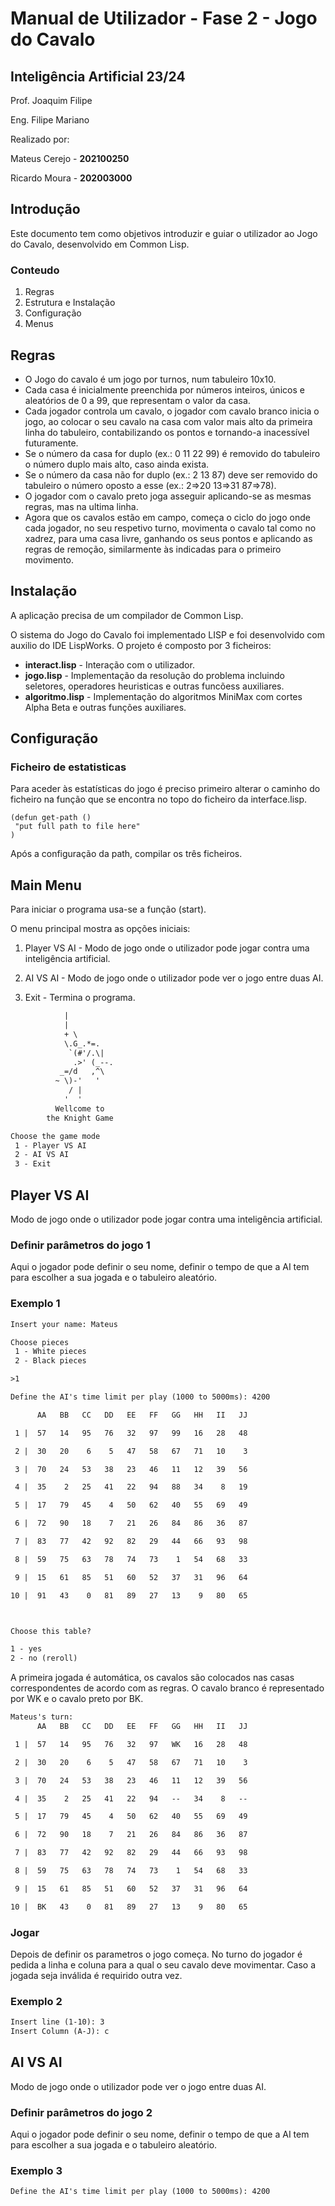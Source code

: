 ﻿# Manual de Utilizador - Fase 2 - Jogo do Cavalo

## Inteligência Artificial 23/24

Prof. Joaquim Filipe

Eng. Filipe Mariano

Realizado por:

Mateus Cerejo - **202100250**

Ricardo Moura - **202003000**

## Introdução

Este documento tem como objetivos introduzir e guiar o utilizador ao Jogo do Cavalo, desenvolvido em Common Lisp.

### Conteudo

1. Regras
2. Estrutura e Instalação
3. Configuração
4. Menus

## Regras

- O Jogo do cavalo é um jogo por turnos, num tabuleiro 10x10.
- Cada casa é inicialmente preenchida por números inteiros, únicos e aleatórios de 0 a 99, que representam o valor da casa.
- Cada jogador controla um cavalo, o jogador com cavalo branco inicia o jogo, ao colocar o seu cavalo na casa com valor mais alto da primeira linha do tabuleiro, contabilizando os pontos e tornando-a inacessível futuramente.
- Se o número da casa for duplo (ex.: 0 11 22 99) é removido do tabuleiro o número duplo mais alto, caso ainda exista.
- Se o número da casa não for duplo (ex.: 2 13 87) deve ser removido do tabuleiro o número oposto a esse (ex.: 2=>20 13=>31 87=>78).
- O jogador com o cavalo preto joga asseguir aplicando-se as mesmas regras, mas na ultima linha.
- Agora que os cavalos estão em campo, começa o ciclo do jogo onde cada jogador, no seu respetivo turno, movimenta o cavalo tal como no xadrez, para uma casa livre, ganhando os seus pontos e aplicando as regras de remoção, similarmente às indicadas para o primeiro movimento.

## Instalação

A aplicação precisa de um compilador de Common Lisp.

O sistema do Jogo do Cavalo foi implementado LISP e foi desenvolvido com auxilio do IDE LispWorks. O projeto é composto por 3 ficheiros:

- **interact.lisp** - Interação com o utilizador.
- **jogo.lisp** - Implementação da resolução do problema incluindo seletores, operadores heuristicas e outras funcõess auxiliares.
- **algoritmo.lisp** - Implementação do algoritmos MiniMax com cortes Alpha Beta e outras funções auxiliares.

## Configuração

### Ficheiro de estatisticas

Para aceder às estatísticas do jogo é preciso primeiro alterar o caminho do ficheiro na função que se encontra no topo do ficheiro da interface.lisp.

```Lisp
(defun get-path ()
 "put full path to file here"
)
```

Após a configuração da path, compilar os três ficheiros.

## Main Menu

Para iniciar o programa usa-se a função (start).

O menu principal mostra as opções iniciais:

1. Player VS AI - Modo de jogo onde o utilizador pode jogar contra uma inteligência artificial.

2. AI VS AI - Modo de jogo onde o utilizador pode ver o jogo entre duas AI.

3. Exit - Termina o programa.

```txt
            |
            |
            + \
            \.G_.*=.
             `(#'/.\|
              .>' (_--.
           _=/d   ,^\
          ~ \)-'   '
             / |   
            '  '        
          Wellcome to
        the Knight Game

Choose the game mode
 1 - Player VS AI 
 2 - AI VS AI 
 3 - Exit 

```

## Player VS AI

Modo de jogo onde o utilizador pode jogar contra uma inteligência artificial.

### Definir parâmetros do jogo 1

Aqui o jogador pode definir o seu nome, definir o tempo de que a AI tem para escolher a sua jogada e o tabuleiro aleatório.

### Exemplo 1

```txt
Insert your name: Mateus

Choose pieces
 1 - White pieces
 2 - Black pieces

>1

Define the AI's time limit per play (1000 to 5000ms): 4200

      AA   BB   CC   DD   EE   FF   GG   HH   II   JJ

 1 |  57   14   95   76   32   97   99   16   28   48 

 2 |  30   20    6    5   47   58   67   71   10    3 

 3 |  70   24   53   38   23   46   11   12   39   56 

 4 |  35    2   25   41   22   94   88   34    8   19 

 5 |  17   79   45    4   50   62   40   55   69   49 

 6 |  72   90   18    7   21   26   84   86   36   87 

 7 |  83   77   42   92   82   29   44   66   93   98 

 8 |  59   75   63   78   74   73    1   54   68   33 

 9 |  15   61   85   51   60   52   37   31   96   64 

10 |  91   43    0   81   89   27   13    9   80   65 



Choose this table?

1 - yes 
2 - no (reroll) 
```

A primeira jogada é automática, os cavalos são colocados nas casas correspondentes de acordo com as regras. O cavalo branco é representado por WK e o cavalo preto por BK.

```txt
Mateus's turn:
      AA   BB   CC   DD   EE   FF   GG   HH   II   JJ

 1 |  57   14   95   76   32   97   WK   16   28   48 

 2 |  30   20    6    5   47   58   67   71   10    3 

 3 |  70   24   53   38   23   46   11   12   39   56 

 4 |  35    2   25   41   22   94   --   34    8   -- 

 5 |  17   79   45    4   50   62   40   55   69   49 

 6 |  72   90   18    7   21   26   84   86   36   87 

 7 |  83   77   42   92   82   29   44   66   93   98 

 8 |  59   75   63   78   74   73    1   54   68   33 

 9 |  15   61   85   51   60   52   37   31   96   64 

10 |  BK   43    0   81   89   27   13    9   80   65 
```

### Jogar

Depois de definir os parametros o jogo começa. No turno do jogador é pedida a linha e coluna para a qual o seu cavalo deve movimentar. Caso a jogada seja inválida é requirido outra vez.

### Exemplo 2

```txt
Insert line (1-10): 3
Insert Column (A-J): c
```

## AI VS AI

Modo de jogo onde o utilizador pode ver o jogo entre duas AI.

### Definir parâmetros do jogo 2

Aqui o jogador pode definir o seu nome, definir o tempo de que a AI tem para escolher a sua jogada e o tabuleiro aleatório.

### Exemplo 3

```txt
Define the AI's time limit per play (1000 to 5000ms): 4200
```
